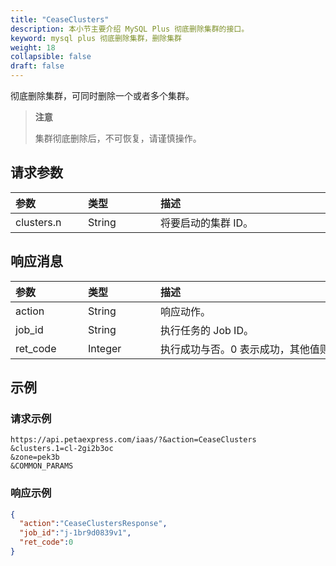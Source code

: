 ```yaml
---
title: "CeaseClusters"
description: 本小节主要介绍 MySQL Plus 彻底删除集群的接口。 
keyword: mysql plus 彻底删除集群，删除集群
weight: 18
collapsible: false
draft: false
---
```




彻底删除集群，可同时删除一个或者多个集群。

> **注意**
> 
> 集群彻底删除后，不可恢复，请谨慎操作。

## 请求参数

|<span style="display:inline-block;width:100px">参数</span> |<span style="display:inline-block;width:100px">类型</span>|<span style="display:inline-block;width:380px">描述</span>|<span style="display:inline-block;width:100px">是否必选</span>|
| :--- | :--- | :--- | :--- |
| clusters.n | String | 将要启动的集群 ID。 | Yes |

## 响应消息

|<span style="display:inline-block;width:100px">参数</span> |<span style="display:inline-block;width:100px">类型</span>|<span style="display:inline-block;width:380px">描述</span>|
| :--- | :--- | :--- | 
| action | String | 响应动作。 |
| job_id | String | 执行任务的 Job ID。 |
| ret_code | Integer | 执行成功与否。0 表示成功，其他值则为错误代码。 |

## 示例 

### 请求示例

```url
https://api.petaexpress.com/iaas/?&action=CeaseClusters
&clusters.1=cl-2gi2b3oc
&zone=pek3b
&COMMON_PARAMS
```

### 响应示例

```json
{
  "action":"CeaseClustersResponse",
  "job_id":"j-1br9d0839v1",
  "ret_code":0
}

```
